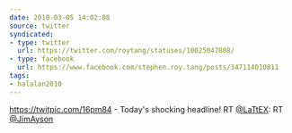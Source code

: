```yaml
---
date: 2010-03-05 14:02:08
source: twitter
syndicated:
- type: twitter
  url: https://twitter.com/roytang/statuses/10025047808/
- type: facebook
  url: https://www.facebook.com/stephen.roy.tang/posts/347114010811
tags:
- halalan2010
---
```


https://twitpic.com/16pm84 - Today's shocking headline! RT [@LaTtEX](https://twitter.com/LaTtEX/): RT [@JimAyson](https://twitter.com/JimAyson/)